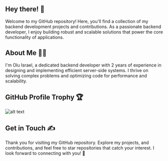 ## Hey there! 👋
Welcome to my GitHub repository! Here, you'll find a collection of my backend development projects and contributions. As a passionate backend developer, I enjoy building robust and scalable solutions that power the core functionality of applications.

## About Me 👨‍💻
I'm Olu Israel, a dedicated backend developer with 2 years of experience in designing and implementing efficient server-side systems. I thrive on solving complex problems and optimizing code for performance and scalability.

## GitHub Profile Trophy 🏆

![alt text][logo]

[logo]: https://github-profile-trophy.vercel.app/?username=Olu-Israel&theme=dark_lover

## Get in Touch ✍

[logo]: https://img.shields.io/badge/Twitter-1DA1F2.svg?style=for-the-badge&logo=tokiisrael&logoColor=white







Thank you for visiting my GitHub repository. Explore my projects, and contributions, and feel free to star repositories that catch your interest. I look forward to connecting with you! 💪


